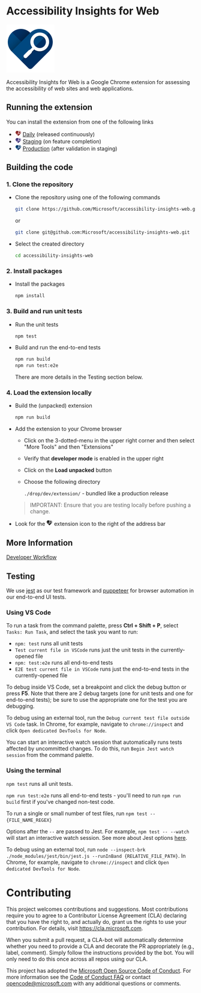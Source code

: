 <!--
Copyright (c) Microsoft Corporation. All rights reserved.
Licensed under the MIT License.
-->
# Accessibility Insights for Web

![Product Logo](./src/icons/brand/blue/brand-blue-128px.png)

Accessibility Insights for Web is a Google Chrome extension for assessing the accessibility of web sites and web applications.
## Running the extension
You can install the extension from one of the following links
- ![Daily Logo](./src/icons/brand/red/brand-red-16px.png) [Daily](https://chrome.google.com/webstore/detail/hbcplehnakffdldhldncjlnbpfgogbem) (released continuously)
- ![Staging Logo](./src/icons/brand/violet/brand-violet-16px.png) [Staging](https://chrome.google.com/webstore/detail/nnmjfbmebeckhpejobgjjjnchlljiagp) (on feature completion)
- ![Production Logo](./src/icons/brand/blue/brand-blue-16px.png) [Production](https://chrome.google.com/webstore/detail/pbjjkligggfmakdaogkfomddhfmpjeni) (after validation in staging)
## Building the code
### 1. Clone the repository
- Clone the repository using one of the following commands
  ``` bash
  git clone https://github.com/Microsoft/accessibility-insights-web.git
  ```
  or
  ``` bash
  git clone git@github.com:Microsoft/accessibility-insights-web.git
  ```
- Select the created directory
  ``` bash
  cd accessibility-insights-web
  ```
### 2. Install packages
- Install the packages
  ``` bash
  npm install
  ```
### 3. Build and run unit tests
- Run the unit tests
  ``` bash
  npm test
  ```
- Build and run the end-to-end tests
  ``` bash
  npm run build
  npm run test:e2e
  ```
  There are more details in the Testing section below.
### 4. Load the extension locally
- Build the (unpacked) extension
  ``` bash
  npm run build
  ```
- Add the extension to your Chrome browser
  - Click on the 3-dotted-menu in the upper right corner and then select "More Tools" and then "Extensions"
  - Verify that **developer mode** is enabled in the upper right
  - Click on the **Load unpacked** button
  - Choose the following directory

    `./drop/dev/extension/` - bundled like a production release

  > IMPORTANT: Ensure that you are testing locally before pushing a change.

- Look for the ![Dev Logo](./src/icons/brand/gray/brand-gray-16px.png) extension icon to the right of the address bar
## More Information

  [Developer Workflow](./docs/workflow.md)

## Testing
We use [jest](https://github.com/facebook/jest) as our test framework and [puppeteer](https://github.com/GoogleChrome/puppeteer) for browser automation in our end-to-end UI tests.

### Using VS Code
To run a task from the command palette, press **Ctrl + Shift + P**, select `Tasks: Run Task`, and select the task you want to run:

- `npm: test` runs all unit tests
- `Test current file in VSCode` runs just the unit tests in the currently-opened file
- `npm: test:e2e` runs all end-to-end tests
- `E2E test current file in VSCode` runs just the end-to-end tests in the currently-opened file

To debug inside VS Code, set a breakpoint and click the debug button or press **F5**. Note that there are 2 debug targets (one for unit tests and one for end-to-end tests); be sure to use the appropriate one for the test you are debugging.

To debug using an external tool, run the `Debug current test file outside VS Code` task. In Chrome, for example, navigate to `chrome://inspect` and click `Open dedicated DevTools for Node`.

You can start an interactive watch session that automatically runs tests affected by uncommitted changes. To do this, run `Begin Jest watch session` from the command palette.

### Using the terminal

`npm test` runs all unit tests.

`npm run test:e2e` runs all end-to-end tests - you'll need to run `npm run build` first if you've changed non-test code.

To run a single or small number of test files, run `npm test -- {FILE_NAME_REGEX}`

Options after the `--` are passed to Jest. For example, `npm test -- --watch` will start an interactive watch session. See more about Jest options [here](https://jestjs.io/docs/en/cli.html).

To debug using an external tool, run `node --inspect-brk ./node_modules/jest/bin/jest.js --runInBand {RELATIVE_FILE_PATH}`. In Chrome, for example, navigate to `chrome://inspect` and click `Open dedicated DevTools for Node`.

# Contributing

This project welcomes contributions and suggestions.  Most contributions require you to agree to a
Contributor License Agreement (CLA) declaring that you have the right to, and actually do, grant us
the rights to use your contribution. For details, visit https://cla.microsoft.com.

When you submit a pull request, a CLA-bot will automatically determine whether you need to provide
a CLA and decorate the PR appropriately (e.g., label, comment). Simply follow the instructions
provided by the bot. You will only need to do this once across all repos using our CLA.

This project has adopted the [Microsoft Open Source Code of Conduct](https://opensource.microsoft.com/codeofconduct/).
For more information see the [Code of Conduct FAQ](https://opensource.microsoft.com/codeofconduct/faq/) or
contact [opencode@microsoft.com](mailto:opencode@microsoft.com) with any additional questions or comments.
